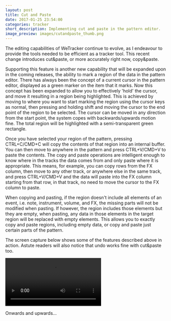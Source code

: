 ```yaml
---
layout: post
title: Cut and Paste
date: 2017-01-25 23:54:00
categories: tracker 
short_description: Implementing cut and paste in the pattern editor.
image_preview: images/cutandpaste_thumb.png
---
```


The editing capabilities of WeTracker continue to evolve, as I endeavour to
provide the tools needed to be efficient as a tracker tool. This recent change
introduces cut&paste, or more accurately right now, copy&paste. 

Supporting this feature is another new capability that will be expanded upon in
the coming releases, the ability to mark a region of the data in the pattern
editor. There has always been the concept of a current cursor in the pattern
editor, displayed as a green marker on the item that it marks. Now this concept
has been expanded to allow you to effectively 'hold' the cursor, and move it
resulting in a region being highlighted. This is achieved by moving to where
you want to start marking the region using the cursor keys as normal, then
pressing and holding shift and moving the cursor to the end point of the region
to be selected. The cursor can be moved in any direction from the start point,
the system copes with backwards/upwards motion fine. The total region will be
highlighted with a semi-transparent green rectangle.

Once you have selected your region of the pattern, pressing CTRL+C/CMD+C will
copy the contents of that region into an internal buffer. You can then move to
anywhere in the pattern and press CTRL+V/CMD+V to paste the contents. The copy
and paste operations are intelligent enough to know where in the tracks the
data comes from and only paste where it is appropriate. This means, for
example, you can copy rows from the FX column, then move to any other track, or
anywhere else in the same track, and press CTRL+V/CMD+V and the data will paste
into the FX column starting from that row, in that track, no need to move the
cursor to the FX column to paste.

When copying and pasting, if the region doesn't include all elements of an
event, i.e. note, instrument, volume, and FX, the missing parts will not be
modified when pasting. If however, the region includes those elements but they
are empty, when pasting, any data in those elements in the target region will
be replaced with empty elements. This allows you to exactly copy and paste
regions, including empty data, or copy and paste just certain parts of the
pattern.

The screen capture below shows some of the features described above in action.
Astute readers will also notice that undo works fine with cut&paste too.

<video autoplay>
  <source src="{{site.baseurl}}/images/cutandpaste.webm" type='video/webm;
codecs="vp8"'/>
  <img src="{{site.baseurl}}/images/cutandpaste.gif"/>
</video>

Onwards and upwards...
